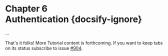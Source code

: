 # Chapter 6 <br> Authentication {docsify-ignore}
...

That's it folks! More Tutorial content is forthcoming. If you want to keep tabs on its status subscribe to issue [#904](https://github.com/graphql-nexus/nexus/issues/904).
